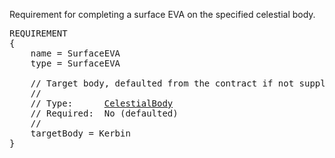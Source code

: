Requirement for completing a surface EVA on the specified celestial body.

<pre>
REQUIREMENT
{
    name = SurfaceEVA
    type = SurfaceEVA

    // Target body, defaulted from the contract if not supplied.
    //
    // Type:      <a href="CelestialBody-Type">CelestialBody</a>
    // Required:  No (defaulted)
    //
    targetBody = Kerbin
}
</pre>
